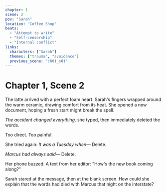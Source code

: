 ```yaml
---
chapter: 1
scene: 2
pov: "Sarah"
location: "Coffee Shop"
beats:
  - "Attempt to write"
  - "Self-censorship"
  - "Internal conflict"
links:
  characters: ["Sarah"]
  themes: ["trauma", "avoidance"]
  previous_scene: "ch01_s01"
---
```


# Chapter 1, Scene 2

The latte arrived with a perfect foam heart. Sarah's fingers wrapped around the warm ceramic, drawing comfort from its heat. She opened a new document, hoping a fresh start might break the spell.

*The accident changed everything,* she typed, then immediately deleted the words.

Too direct. Too painful.

She tried again: *It was a Tuesday when—* Delete.

*Marcus had always said—* Delete.

Her phone buzzed. A text from her editor: "How's the new book coming along?"

Sarah stared at the message, then at the blank screen. How could she explain that the words had died with Marcus that night on the interstate?